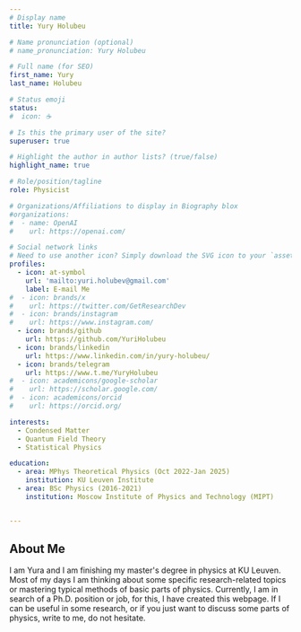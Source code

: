```yaml
---
# Display name
title: Yury Holubeu

# Name pronunciation (optional)
# name_pronunciation: Yury Holubeu

# Full name (for SEO)
first_name: Yury 
last_name: Holubeu

# Status emoji
status:
#  icon: ☕️

# Is this the primary user of the site?
superuser: true

# Highlight the author in author lists? (true/false)
highlight_name: true

# Role/position/tagline
role: Physicist

# Organizations/Affiliations to display in Biography blox
#organizations:
#  - name: OpenAI
#    url: https://openai.com/

# Social network links
# Need to use another icon? Simply download the SVG icon to your `assets/media/icons/` folder.
profiles:
  - icon: at-symbol
    url: 'mailto:yuri.holubev@gmail.com'
    label: E-mail Me
#  - icon: brands/x
#    url: https://twitter.com/GetResearchDev
#  - icon: brands/instagram
#    url: https://www.instagram.com/
  - icon: brands/github
    url: https://github.com/YuriHolubeu
  - icon: brands/linkedin
    url: https://www.linkedin.com/in/yury-holubeu/
  - icon: brands/telegram
    url: https://www.t.me/YuryHolubeu
#  - icon: academicons/google-scholar
#    url: https://scholar.google.com/
#  - icon: academicons/orcid
#    url: https://orcid.org/

interests:
  - Condensed Matter
  - Quantum Field Theory
  - Statistical Physics

education:
  - area: MPhys Theoretical Physics (Oct 2022-Jan 2025)
    institution: KU Leuven Institute
  - area: BSc Physics (2016-2021)
    institution: Moscow Institute of Physics and Technology (MIPT)


---
```


## About Me



I am Yura and I am finishing my master's degree in physics at KU Leuven.
Most of my days I am thinking about some specific research-related topics or mastering typical methods of basic parts of physics.
Currently, I am in search of a Ph.D. position or job, for this, I have created this webpage. 
If I can be useful in some research, or if you just want to discuss some parts of physics, write to me, do not hesitate.


